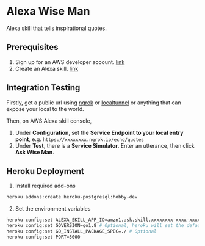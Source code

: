 # Alexa Wise Man

Alexa skill that tells inspirational quotes.

## Prerequisites

1. Sign up for an AWS developer account. [link](https://developer.amazon.com/)
2. Create an Alexa skill. [link](https://developer.amazon.com/edw/home.html#/skill/create/)

## Integration Testing

Firstly, get a public url using [ngrok](https://ngrok.com/) or [localtunnel](https://localtunnel.github.io/www/) or anything that can expose your local to the world.

Then, on AWS Alexa skill console,

1. Under **Configuration**, set the **Service Endpoint to your local entry point**, e.g. `https://xxxxxxxx.ngrok.io/echo/quotes`
2. Under **Test**, there is a **Service Simulator**. Enter an utterance, then click **Ask Wise Man**.

## Heroku Deployment

1. Install required add-ons

  ```bash
  heroku addons:create heroku-postgresql:hobby-dev
  ```

2. Set the environment variables

  ```bash
  heroku config:set ALEXA_SKILL_APP_ID=amzn1.ask.skill.xxxxxxxx-xxxx-xxxx-xxxx-xxxxxxxxxxxx
  heroku config:set GOVERSION=go1.8 # Optional, heroku will set the default to latest it has
  heroku config:set GO_INSTALL_PACKAGE_SPEC=./ # Optional
  heroku config:set PORT=5000
  ```
